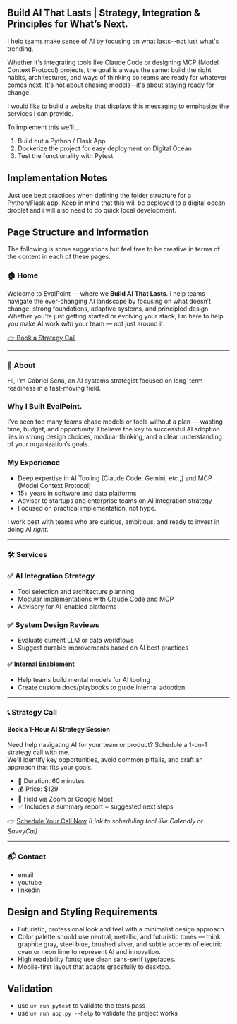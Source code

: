 ## Build AI That Lasts | Strategy, Integration & Principles for What’s Next.

I help teams make sense of AI by focusing on what lasts--not just what's trending.

Whether it's integrating tools like Claude Code or designing MCP (Model Context Protocol) projects, 
the goal is always the same: build the right habits, architectures, and ways of thinking so teams
are ready for whatever comes next. It's not about chasing models--it's about staying ready for change.

I would like to build a website that displays this messaging to emphasize the services I can provide.

To implement this we'll...

1. Build out a Python / Flask App
2. Dockerize the project for easy deployment on Digital Ocean
3. Test the functionality with Pytest

## Implementation Notes

Just use best practices when defining the folder structure for a Python/Flask app.
Keep in mind that this will be deployed to a digital ocean droplet and i will also need to do quick local development.

## Page Structure and Information

The following is some suggestions but feel free to be creative in terms of the content in each of these pages.

### 🏠 Home

Welcome to EvalPoint — where we **Build AI That Lasts**.
I help teams navigate the ever-changing AI landscape by focusing on what doesn’t change: strong foundations, adaptive systems, and principled design. Whether you’re just getting started or evolving your stack, I’m here to help you make AI work *with* your team — not just around it.

[👉 Book a Strategy Call](#strategy-call)

---

### 👤 About

Hi, I’m Gabriel Sena, an AI systems strategist focused on long-term readiness in a fast-moving field.

### Why I Built EvalPoint.
I've seen too many teams chase models or tools without a plan — wasting time, budget, and opportunity. I believe the key to successful AI adoption lies in strong design choices, modular thinking, and a clear understanding of your organization’s goals. 

### My Experience
- Deep expertise in AI Tooling (Claude Code, Gemini, etc.,) and  MCP (Model Context Protocol)
- 15+ years in software and data platforms
- Advisor to startups and enterprise teams on AI integration strategy
- Focused on practical implementation, not hype.

I work best with teams who are curious, ambitious, and ready to invest in doing AI *right*.

---

### 🛠️ Services

### ✅ AI Integration Strategy
- Tool selection and architecture planning  
- Modular implementations with Claude Code and MCP  
- Advisory for AI-enabled platforms  

### ✅ System Design Reviews
- Evaluate current LLM or data workflows  
- Suggest durable improvements based on AI best practices  

#### ✅ Internal Enablement
- Help teams build mental models for AI tooling  
- Create custom docs/playbooks to guide internal adoption

---

### 📞 Strategy Call

#### Book a 1-Hour AI Strategy Session  
Need help navigating AI for your team or product? Schedule a 1-on-1 strategy call with me.  
We'll identify key opportunities, avoid common pitfalls, and craft an approach that fits your goals.

- 📅 Duration: 60 minutes  
- 💰 Price: $129  
- 📍 Held via Zoom or Google Meet  
- ✅ Includes a summary report + suggested next steps

👉 [Schedule Your Call Now](#) *(Link to scheduling tool like Calendly or SavvyCal)*

---

### 📬 Contact

- email
- youtube
- linkedin


## Design and Styling Requirements
- Futuristic, professional look and feel with a minimalist design approach.
- Color palette should use neutral, metallic, and futuristic tones — think graphite gray, steel blue, brushed silver, and subtle accents of electric cyan or neon lime to represent AI and innovation.
- High readability fonts; use clean sans-serif typefaces.
- Mobile-first layout that adapts gracefully to desktop.


## Validation 
- use `uv run pytest` to validate the tests pass
- use `uv run app.py --help` to validate the project works



